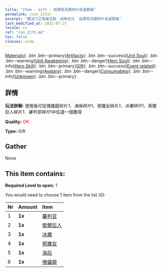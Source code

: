 ```yaml
---
title: "Item - Gift - 指揮官兵團碎片自選寶箱"
permalink: /con_2173/
excerpt: "魔法门之英雄无敌：战争纪元  指揮官兵團碎片自選寶箱"
last_modified_at: 2021-07-27
locale: cn
ref: "con_2173.md"
toc: false
classes: wide
---
```

 [Materials](/ItemsCN/){: .btn .btn--primary}[Artifacts](/ItemsCN/Artifacts/){: .btn .btn--success}[Unit Soul](/ItemsCN/UnitSoul/){: .btn .btn--warning}[Unit Awakening](/ItemsCN/UnitAwakening/){: .btn .btn--danger}[Hero Soul](/ItemsCN/HeroSoul/){: .btn .btn--info}[Hero Skill](/ItemsCN/HeroSkill/){: .btn .btn--primary}[Gift](/ItemsCN/Gift/){: .btn .btn--success}[Event related](/ItemsCN/Events/){: .btn .btn--warning}[Avatars](/ItemsCN/Avatars/){: .btn .btn--danger}[Consumables](/ItemsCN/Consumables/){: .btn .btn--info}[Unknown](/ItemsCN/Unknown/){: .btn .btn--primary}

## 詳情
 **玩法詳解:** 使用後可從傀儡龍碎片*1、海後碎片*1、邪魔女碎片*1、冰魔碎片*1、索爾巨人碎片*1、審判官碎片*1中任選一個獲得

 **Quality:** <span style="color: #FF0000">OK</span>

 **Type:** Gift

## Gather

  None

## This item contains:

 **Required Level to open:** 1

 You would need to choose 1 item from the list (0):

  | Nr | Amount |     Item    |
  |:---|:-------|:------------|
  | 1 |  **1x** | [審判官](/cn/Items/unt_198/) |  | 
  | 2 |  **1x** | [索爾巨人](/cn/Items/unt_225/) |  | 
  | 3 |  **1x** | [冰魔](/cn/Items/unt_269/) |  | 
  | 4 |  **1x** | [邪魔女](/cn/Items/unt_252/) |  | 
  | 5 |  **1x** | [海后](/cn/Items/unt_279/) |  | 
  | 6 |  **1x** | [傀儡龍](/cn/Items/unt_243/) |  | 
